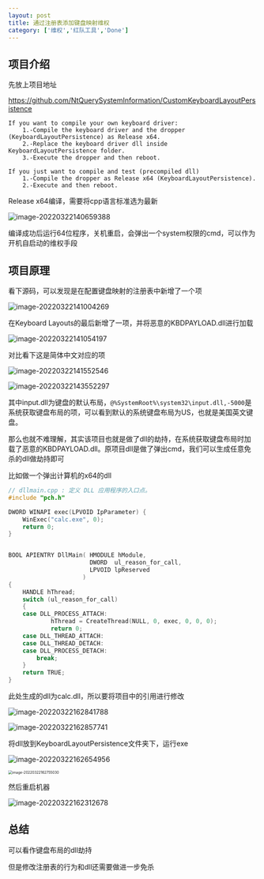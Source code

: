 ```yaml
---
layout: post
title: 通过注册表添加键盘映射维权
category: ['维权','红队工具','Done']
---
```




## 项目介绍

先放上项目地址

https://github.com/NtQuerySystemInformation/CustomKeyboardLayoutPersistence

```
If you want to compile your own keyboard driver:
	1.-Compile the keyboard driver and the dropper (KeyboardLayoutPersistence) as Release x64.
	2.-Replace the keyboard driver dll inside KeyboardLayoutPersistence folder. 
	3.-Execute the dropper and then reboot. 

If you just want to compile and test (precompiled dll)
	1.-Compile the dropper as Release x64 (KeyboardLayoutPersistence).
	2.-Execute and then reboot.
```

Release x64编译，需要将cpp语言标准选为最新

![image-20220322140659388](https://raw.githubusercontent.com/woaiqiukui/BlogPic/main/pics/image-20220322140659388.png)



编译成功后运行64位程序，关机重启，会弹出一个system权限的cmd，可以作为开机自启动的维权手段



## 项目原理

看下源码，可以发现是在配置键盘映射的注册表中新增了一个项

![image-20220322141004269](https://raw.githubusercontent.com/woaiqiukui/BlogPic/main/pics/image-20220322141004269.png)



在Keyboard Layouts的最后新增了一项，并将恶意的KBDPAYLOAD.dll进行加载

![image-20220322141054197](https://raw.githubusercontent.com/woaiqiukui/BlogPic/main/pics/image-20220322141054197.png)

对比看下这是简体中文对应的项

![image-20220322141552546](https://raw.githubusercontent.com/woaiqiukui/BlogPic/main/pics/image-20220322141552546.png)





![image-20220322143552297](https://raw.githubusercontent.com/woaiqiukui/BlogPic/main/pics/image-20220322143552297.png)

其中input.dll为键盘的默认布局，``@%SystemRoot%\system32\input.dll,-5000``是系统获取键盘布局的项，可以看到默认的系统键盘布局为US，也就是美国英文键盘。

那么也就不难理解，其实该项目也就是做了dll的劫持，在系统获取键盘布局时加载了恶意的KBDPAYLOAD.dll。原项目dll是做了弹出cmd，我们可以生成任意免杀的dll做劫持即可



比如做一个弹出计算机的x64的dll

```cpp
// dllmain.cpp : 定义 DLL 应用程序的入口点。
#include "pch.h"

DWORD WINAPI exec(LPVOID IpParameter) {
	WinExec("calc.exe", 0);
	return 0;
}


BOOL APIENTRY DllMain( HMODULE hModule,
                       DWORD  ul_reason_for_call,
                       LPVOID lpReserved
                     )
{
	HANDLE hThread;
    switch (ul_reason_for_call)
    {
    case DLL_PROCESS_ATTACH:
			hThread = CreateThread(NULL, 0, exec, 0, 0, 0);
			return 0;
    case DLL_THREAD_ATTACH:
    case DLL_THREAD_DETACH:
    case DLL_PROCESS_DETACH:
        break;
    }
    return TRUE;
}


```

此处生成的dll为calc.dll，所以要将项目中的引用进行修改

![image-20220322162841788](https://raw.githubusercontent.com/woaiqiukui/BlogPic/main/pics/image-20220322162841788.png)

![image-20220322162857741](https://raw.githubusercontent.com/woaiqiukui/BlogPic/main/pics/image-20220322162857741.png)

将dll放到KeyboardLayoutPersistence文件夹下，运行exe

![image-20220322162654956](https://raw.githubusercontent.com/woaiqiukui/BlogPic/main/pics/image-20220322162654956.png)

<img src="https://raw.githubusercontent.com/woaiqiukui/BlogPic/main/pics/image-20220322162755030.png" alt="image-20220322162755030" style="zoom:50%;" />

然后重启机器

![image-20220322162312678](https://raw.githubusercontent.com/woaiqiukui/BlogPic/main/pics/image-20220322162312678.png)



## 总结

可以看作键盘布局的dll劫持

但是修改注册表的行为和dll还需要做进一步免杀

